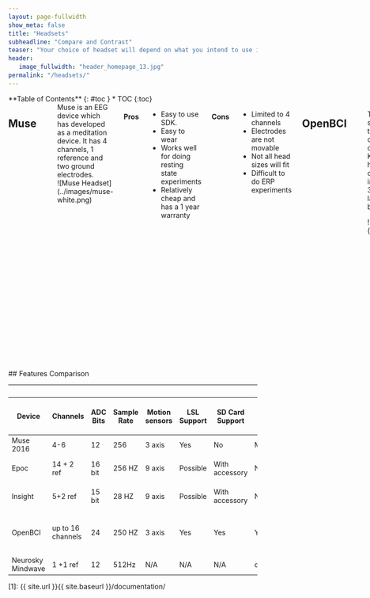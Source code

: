 ```yaml
---
layout: page-fullwidth
show_meta: false
title: "Headsets"
subheadline: "Compare and Contrast"
teaser: "Your choice of headset will depend on what you intend to use it for. The answer will depend on your budget, interest, project idea and the number of electrodes required. Before purchasing a headset, think about your programming experience and Project Idea."
header:
   image_fullwidth: "header_homepage_13.jpg"
permalink: "/headsets/"
---
```

<div class="row">
<div class="medium-4 medium-push-8 columns" markdown="1">
<div class="panel radius" markdown="1">
**Table of Contents**
{: #toc }
*  TOC
{:toc}
</div>
</div><!-- /.medium-4.columns -->


<div class="medium-8 medium-pull-4 columns" markdown="1">

## Muse
<hr>

<div class="row">
<div class="large-6 columns" markdown="1">
Muse is an EEG device which has developed as a meditation device. It has 4 channels, 1 reference and two ground electrodes.
</div>

<div class="large-6 columns" markdown="1">
![Muse Headset](../images/muse-white.png)
</div>
</div> <!-- end of row -->

#### Pros

* Easy to use SDK.
* Easy to wear
* Works well for doing resting state experiments
* Relatively cheap and has a 1 year warranty


#### Cons

* Limited to 4 channels
* Electrodes are not movable
* Not all head sizes will fit
* Difficult to do ERP experiments

## OpenBCI
<hr>

<div class="row">
<div class="large-6 columns" markdown="1">

The OpenBCI is an open source eeg and can go to a maximum of 16 channels. It was originally a 2013 Kickstarter project, but has expanded the original concept to include an opensouce 3D printed cap and will launch a 4 channel board in 2017.

</div>
<div class="large-6 columns" markdown="1">
![OpenBCI headset](../images/openBCI.png)
</div>
</div> <!-- end of row -->

#### Pros

* Can go up to 16 channels
* 256 Hz Sampling Rate
* Modifiable to your own needs
* Can use your own electrodes
* Can add other inputs into the board
* Open Source (Hardware schematics and Software)
* Well Priced

#### Cons
* Higher Learning Curve
* Must print or get your own headset
* Must get your own electrodes


## Emotiv Epoc
<hr>

<div class="row">
<div class="large-6 columns" markdown="1">
T The Emotiv Epoc is one of the first consumeer eeg devices which was released on the market. The popularity of the company surged in 2012 and 2013, which can be reflected by its sales and number of DIY projects.

The Epoc is more stylish and easier to wear. It is also a popular device to use for EEG research as the cost is much better versus other research grade mobile EEG providers. However multiple people have complained that the provided electrodes are not very good.
</div>

<div class="large-6 columns" markdown="1">
![Emotiv headset](../images/emotiv_epoc_600.png)
</div>
</div> <!-- end of row -->

#### Pros

* Easy to put on.
* Good option for mobile eeg research
* Multiple apps to go along with the headset if you are into controlling things with your mind.

#### Cons

* The free SDK does not give you the raw data
* More Pricey
* The SDK is a little bit more clunky versus the alternatives and requires some technical experience
* Some people have complained about the electrodes not being high quality or not getting good contact

## Emotiv Insight
<hr>

<div class="row">
<div class="large-6 columns" markdown="1">
The Emoti Insight was the Section version of product with Emotiv brought the market. They positioned this product to be cheaper and a better option for people who don't want to spend too much money.
</div>

<div class="large-6 columns" markdown="1">
![Emotiv Insight](../images/emotiv-insight.png)
</div>
</div> <!-- end of row -->


#### Pros

* Cost is lower
* Design is sleek
* Easy to wear and use
* Uses Dry Electrodes

#### Cons

* The free SDK does not give you the raw data
* The SDK is a little bit more clunky versus the alternatives and requires some technical experience

## Neurosky Mindwave
<hr>

<div class="row">
<div class="large-6 columns" markdown="1">
The Neurosky is one of the original consumer eeg's to go to the market. It's product is design primarily to be toy like in nature and only has 1 channel.
</div>

<div class="large-6 columns" markdown="1">
![Neurosky Mindwave](../images/NeuroskyMindwave.png)
</div>
</div> <!-- end of row -->


#### Pros

* Low cost
* Easy to wear and use
* Available SDK
* Uses Dry Electrodes

#### Cons

* Only 1 channel
* Can't move the electrode
* The SDK is a little bit more clunky versus the alternatives and requires some technical experience


</div> <!-- end of content column -->
</div> <!-- end of row -->

<div class="row" markdown="1">
## Features Comparison <!-- table has its own row so that it can occupy whole width of page -->
<hr>

<table>
  <caption></caption>
  <colgroup>
  <!-- here you can set column width using       <col span="1" style="width: 10%;">   
      see template typography page for details  https://phlow.github.io/feeling-responsive/design/typography/typography/ -->
  </colgroup>
  <thead>
    <tr>
      <th>Device</th>
      <th>Channels</th>
      <th>ADC Bits</th>
      <th>Sample Rate</th>
      <th>Motion sensors</th>
      <th>LSL Support</th>
      <th>SD Card Support</th>
      <th>TTL</th>
      <th>Battery Length</th>
      <th>Cost (US) as of Jan 2017</th>
    </tr>
  </thead>
  <tbody>
  <tr> <!-- row 2 -->
    <td>Muse 2016</td><!--  Device Name -->
    <td>4-6</td><!--  # of Channels -->
    <td>12</td> <!--  ADC Bits -->
    <td>256</td><!--  Sampling Rate -->
    <td>3 axis</td> <!--  Motion Sensor -->
    <td>Yes</td> <!--  LSL Support -->
    <td>No</td> <!-- SD Card Support -->
    <td>Maybe</td> <!-- TTL -->
    <td>5 hours</td> <!-- Battery Length -->
    <td>200</td><!-- Cost -->
  </tr>
  <tr> <!-- row 3 -->
    <td>Epoc</td><!--  Device Name -->
    <td>14 + 2 ref</td><!--  # of Channels -->
    <td>16 bit</td> <!--  ADC Bits -->
    <td>256 HZ</td> <!--  Sampling Rate -->
    <td>9 axis</td> <!--  Motion Sensor -->
    <td>Possible</td> <!--  LSL Support -->
    <td>With accessory</td> <!-- SD Card Support -->
    <td>N/A</td> <!-- TTL -->
    <td>6 hours using BTLE</td> <!-- Battery Length -->
    <td>799$</td><!-- Cost -->
  </tr>

  <tr> <!-- row 4 -->
  <td>Insight</td> <!-- Device Name -->
  <td>5+2 ref</td> <!-- # of Channels  -->
  <td>15 bit</td> <!--  ADC Bits -->
  <td>28 HZ</td> <!--  Sampling Rate -->
  <td>9 axis</td> <!--  Motion Sensor -->
  <td>Possible</td> <!--  LSL Support -->
  <td>With accessory</td> <!-- SD Card Support -->
  <td>N/A</td> <!-- TTL -->
  <td>4 hours using Blutooth</td> <!-- Battery Length -->
  <td>300</td> <!-- Cost -->
  </tr>

  <tr> <!-- row 5 -->
  <td>OpenBCI</td><!-- Device Name -->
  <td>up to 16 channels</td> <!-- # of Channels  -->
  <td>24</td>  <!--  ADC Bits -->
  <td>250 HZ</td> <!--  Sampling Rate -->
  <td>3 axis</td> <!--  Motion Sensor -->
  <td>Yes</td> <!--  LSL Support -->
  <td>Yes</td> <!-- SD Card Support -->
  <td>Yes</td> <!-- TTL -->
  <td>~26 hours</td> <!-- Battery Length -->
  <td>500 for 8 channels 949 for 16 </td> <!-- Cost -->
  </tr>

  <tr> <!-- row 6 -->
  <td>Neurosky Mindwave</td> <!-- Device Name -->
  <td>1 +1 ref</td> <!-- # of Channels  -->
  <td>12</td> <!-- ADC Bits  -->
  <td>512Hz</td><!-- Sampling Rate -->
  <td>N/A</td><!-- Motion Sensor -->
  <td>N/A</td><!-- LSL Support -->
  <td>N/A</td> <!-- SD Card Support-->
  <td>derp</td> <!-- TTL -->
  <td>8 hours</td><!-- Battery Length -->
  <td>99.99 </td><!-- Cost -->
  </tr>
  </tbody>
</table>
</div> <!-- end of row -->

 [1]: {{ site.url }}{{ site.baseurl }}/documentation/
